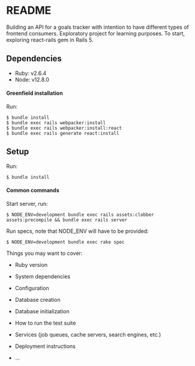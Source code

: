 # README

Building an API for a goals tracker with intention to have different types of frontend consumers. Exploratory project for learning purposes. To start, exploring react-rails gem in Rails 5.

## Dependencies
* Ruby: v2.6.4
* Node: v12.8.0

#### Greenfield installation

Run: 

```
$ bundle install
$ bundle exec rails webpacker:install
$ bundle exec rails webpacker:install:react
$ bundle exec rails generate react:install
```

## Setup

Run: 

```
$ bundle install
```

#### Common commands

Start server, run:
```
$ NODE_ENV=development bundle exec rails assets:clobber assets:precompile && bundle exec rails server
```

Run specs, note that NODE_ENV will have to be provided:
```
$ NODE_ENV=development bundle exec rake spec
```

Things you may want to cover:

* Ruby version

* System dependencies

* Configuration

* Database creation

* Database initialization

* How to run the test suite

* Services (job queues, cache servers, search engines, etc.)

* Deployment instructions

* ...
